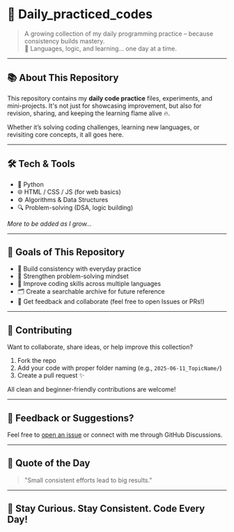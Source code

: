 # 🧠 Daily_practiced_codes

> A growing collection of my daily programming practice – because consistency builds mastery.  
> 🚀 Languages, logic, and learning... one day at a time.

---

## 📚 About This Repository

This repository contains my **daily code practice** files, experiments, and mini-projects. It's not just for showcasing improvement, but also for revision, sharing, and keeping the learning flame alive 🔥.

Whether it’s solving coding challenges, learning new languages, or revisiting core concepts, it all goes here.  

---

## 🛠️ Tech & Tools

- 🐍 Python  
- 🌐 HTML / CSS / JS (for web basics)  
- ⚙️ Algorithms & Data Structures  
- 🔍 Problem-solving (DSA, logic building)

*More to be added as I grow...*


---

## 🎯 Goals of This Repository

- 🔁 Build consistency with everyday practice  
- 🧠 Strengthen problem-solving mindset  
- 🌱 Improve coding skills across multiple languages  
- 🗂️ Create a searchable archive for future reference  
- 💬 Get feedback and collaborate (feel free to open Issues or PRs!)

---

## 🤝 Contributing

Want to collaborate, share ideas, or help improve this collection?

1. Fork the repo  
2. Add your code with proper folder naming (e.g., `2025-06-11_TopicName/`)  
3. Create a pull request ✨

All clean and beginner-friendly contributions are welcome!

---

## 📢 Feedback or Suggestions?

Feel free to [open an issue](https://github.com/your-username/Daily_practiced_codes/issues) or connect with me through GitHub Discussions.

---

## 🧠 Quote of the Day

> "Small consistent efforts lead to big results."

---

## 📌 Stay Curious. Stay Consistent. Code Every Day!
